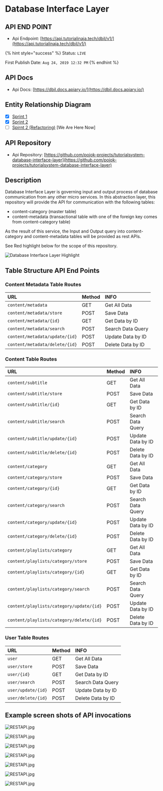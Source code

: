# Database Interface Layer

## API END POINT

* Api Endpoint: [https://api.tutorialinaja.tech/dbil/v1/](https://api.tutorialinaja.tech/dbil/v1/)

{% hint style="success" %}
Status: `LIVE`

First Publish Date: `Aug 24, 2019 12:32 PM`
{% endhint %}

## API Docs

* Api Docs: [https://dbil.docs.apiary.io/](https://dbil.docs.apiary.io/)

## Entity Relationship Diagram

* [x] [Sprint 1](https://dbdiagram.io/d/5d28c8f8ced98361d6dc9bab)
* [x] [Sprint 2](https://dbdiagram.io/d/5d2edb4fced98361d6dcbc9f)
* [ ] [Spirnt 2 \(Refactoring\)](https://dbdiagram.io/d/5d60b65bced98361d6dddf7b) \[We Are Here Now\]

## API Repository

* Api Repository: [https://github.com/pojok-projects/tutorialsystem-database-interface-layer](https://github.com/pojok-projects/tutorialsystem-database-interface-layer)

## Description

Database Interface Layer is governing input and output process of database communication from any other micro services. In this abstraction layer, this repository will provide the API for communication with the following tables:

* content-category \(master table\)
* content-metadata \(transactional table with one of the foreign key comes from content-category table\)

As the result of this service, the Input and Output query into content-category and content-metadata tables will be provided as rest APIs.

See Red highlight below for the scope of this repository.

![Database Interface Layer Highlight](https://raw.githubusercontent.com/pojok-projects/tutorialsystem-database-interface-layer/master/images/Content_Manager_highlight.png)

## Table Structure API End Points

### Content Metadata Table Routes

| URL | Method | INFO |
| :--- | :--- | :--- |
| `content/metadata` | GET | Get All Data |
| `content/metadata/store` | POST | Save Data |
| `content/metadata/{id}` | GET | Get Data by ID |
| `content/metadata/search` | POST | Search Data Query |
| `content/metadata/update/{id}` | POST | Update Data by ID |
| `content/metadata/delete/{id}` | POST | Delete Data by ID |

### Content Table Routes

| URL | Method | INFO |
| :--- | :--- | :--- |
| `content/subtitle` | GET | Get All Data |
| `content/subtitle/store` | POST | Save Data |
| `content/subtitle/{id}` | GET | Get Data by ID |
| `content/subtitle/search` | POST | Search Data Query |
| `content/subtitle/update/{id}` | POST | Update Data by ID |
| `content/subtitle/delete/{id}` | POST | Delete Data by ID |
| `content/category` | GET | Get All Data |
| `content/category/store` | POST | Save Data |
| `content/category/{id}` | GET | Get Data by ID |
| `content/category/search` | POST | Search Data Query |
| `content/category/update/{id}` | POST | Update Data by ID |
| `content/category/delete/{id}` | POST | Delete Data by ID |
| `content/playlists/category` | GET | Get All Data |
| `content/playlists/category/store` | POST | Save Data |
| `content/playlists/category/{id}` | GET | Get Data by ID |
| `content/playlists/category/search` | POST | Search Data Query |
| `content/playlists/category/update/{id}` | POST | Update Data by ID |
| `content/playlists/category/delete/{id}` | POST | Delete Data by ID |

### User Table Routes

| URL | Method | INFO |
| :--- | :--- | :--- |
| `user` | GET | Get All Data |
| `user/store` | POST | Save Data |
| `user/{id}` | GET | Get Data by ID |
| `user/search` | POST | Search Data Query |
| `user/update/{id}` | POST | Update Data by ID |
| `user/delete/{id}` | POST | Delete Data by ID |

## Example screen shots of API invocations

![RESTAPI.jpg](https://raw.githubusercontent.com/pojok-projects/tutorialsystem-database-interface-layer/master/images/Selection_01283.png)

![RESTAPI.jpg](https://raw.githubusercontent.com/pojok-projects/tutorialsystem-database-interface-layer/master/images/Selection_01284.png)

![RESTAPI.jpg](https://raw.githubusercontent.com/pojok-projects/tutorialsystem-database-interface-layer/master/images/Selection_01285.png)

![RESTAPI.jpg](https://raw.githubusercontent.com/pojok-projects/tutorialsystem-database-interface-layer/master/images/Selection_01286.png)

![RESTAPI.jpg](https://raw.githubusercontent.com/pojok-projects/tutorialsystem-database-interface-layer/master/images/Selection_01287.png)

![RESTAPI.jpg](https://raw.githubusercontent.com/pojok-projects/tutorialsystem-database-interface-layer/master/images/Selection_01290.png)

![RESTAPI.jpg](https://raw.githubusercontent.com/pojok-projects/tutorialsystem-database-interface-layer/master/images/Selection_01291.png)

